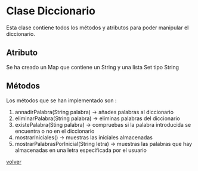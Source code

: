 # Clase Diccionario

Esta clase contiene todos los métodos y atributos para poder manipular el diccionario.

## Atributo

Se ha creado un Map que contiene un String y una lista Set tipo String

## Métodos

Los métodos que se han implementado son :

1. annadirPalabra(String palabra)  -> añades palabras al diccionario
2. eliminarPalabra(String palabra) -> eliminas palabras del diccionario
3. existePalabra(Sting palabra) -> compruebas si la palabra introducida se encuentra o no en el diccionario
4. mostrarIniciales() -> muestras las iniciales almacenadas
5. mostrarPalabrasPorInicial(String letra) -> muestras las palabras que hay almacenadas en una letra especificada por el usuario

[volver](./README.md)